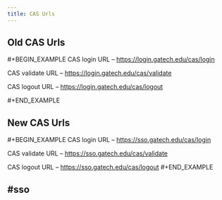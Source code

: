 ```yaml
---
title: CAS Urls
---
```


## Old CAS Urls
#+BEGIN_EXAMPLE
CAS login URL – https://login.gatech.edu/cas/login 

CAS validate URL – https://login.gatech.edu/cas/validate 

CAS logout URL – https://login.gatech.edu/cas/logout

#+END_EXAMPLE
## New CAS Urls
#+BEGIN_EXAMPLE
CAS login URL – https://sso.gatech.edu/cas/login 

CAS validate URL – https://sso.gatech.edu/cas/validate 

CAS logout URL – https://sso.gatech.edu/cas/logout
#+END_EXAMPLE
## #sso
